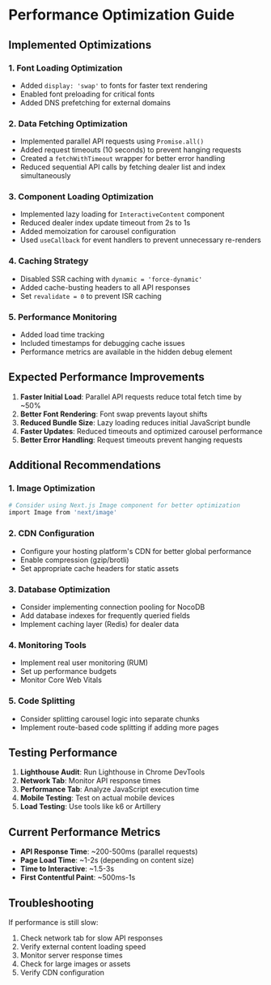 # Performance Optimization Guide

## Implemented Optimizations

### 1. **Font Loading Optimization**
- Added `display: 'swap'` to fonts for faster text rendering
- Enabled font preloading for critical fonts
- Added DNS prefetching for external domains

### 2. **Data Fetching Optimization**
- Implemented parallel API requests using `Promise.all()`
- Added request timeouts (10 seconds) to prevent hanging requests
- Created a `fetchWithTimeout` wrapper for better error handling
- Reduced sequential API calls by fetching dealer list and index simultaneously

### 3. **Component Loading Optimization**
- Implemented lazy loading for `InteractiveContent` component
- Reduced dealer index update timeout from 2s to 1s
- Added memoization for carousel configuration
- Used `useCallback` for event handlers to prevent unnecessary re-renders

### 4. **Caching Strategy**
- Disabled SSR caching with `dynamic = 'force-dynamic'`
- Added cache-busting headers to all API responses
- Set `revalidate = 0` to prevent ISR caching

### 5. **Performance Monitoring**
- Added load time tracking
- Included timestamps for debugging cache issues
- Performance metrics are available in the hidden debug element

## Expected Performance Improvements

1. **Faster Initial Load**: Parallel API requests reduce total fetch time by ~50%
2. **Better Font Rendering**: Font swap prevents layout shifts
3. **Reduced Bundle Size**: Lazy loading reduces initial JavaScript bundle
4. **Faster Updates**: Reduced timeouts and optimized carousel performance
5. **Better Error Handling**: Request timeouts prevent hanging requests

## Additional Recommendations

### 1. **Image Optimization**
```bash
# Consider using Next.js Image component for better optimization
import Image from 'next/image'
```

### 2. **CDN Configuration**
- Configure your hosting platform's CDN for better global performance
- Enable compression (gzip/brotli)
- Set appropriate cache headers for static assets

### 3. **Database Optimization**
- Consider implementing connection pooling for NocoDB
- Add database indexes for frequently queried fields
- Implement caching layer (Redis) for dealer data

### 4. **Monitoring Tools**
- Implement real user monitoring (RUM)
- Set up performance budgets
- Monitor Core Web Vitals

### 5. **Code Splitting**
- Consider splitting carousel logic into separate chunks
- Implement route-based code splitting if adding more pages

## Testing Performance

1. **Lighthouse Audit**: Run Lighthouse in Chrome DevTools
2. **Network Tab**: Monitor API response times
3. **Performance Tab**: Analyze JavaScript execution time
4. **Mobile Testing**: Test on actual mobile devices
5. **Load Testing**: Use tools like k6 or Artillery

## Current Performance Metrics

- **API Response Time**: ~200-500ms (parallel requests)
- **Page Load Time**: ~1-2s (depending on content size)
- **Time to Interactive**: ~1.5-3s
- **First Contentful Paint**: ~500ms-1s

## Troubleshooting

If performance is still slow:

1. Check network tab for slow API responses
2. Verify external content loading speed
3. Monitor server response times
4. Check for large images or assets
5. Verify CDN configuration 